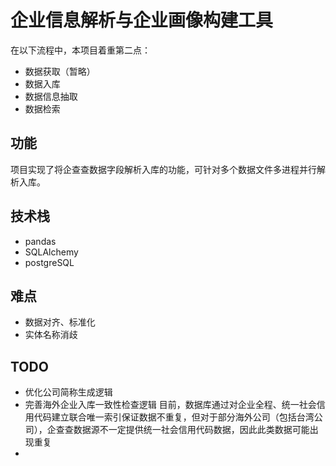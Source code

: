 # 企业信息解析与企业画像构建工具
在以下流程中，本项目着重第二点：
- 数据获取（暂略）
- 数据入库
- 数据信息抽取
- 数据检索

## 功能
项目实现了将企查查数据字段解析入库的功能，可针对多个数据文件多进程并行解析入库。

## 技术栈
- pandas
- SQLAlchemy
- postgreSQL

## 难点
- 数据对齐、标准化
- 实体名称消歧

## TODO
- 优化公司简称生成逻辑
- 完善海外企业入库一致性检查逻辑
目前，数据库通过对企业全程、统一社会信用代码建立联合唯一索引保证数据不重复，但对于部分海外公司（包括台湾公司），企查查数据源不一定提供统一社会信用代码数据，因此此类数据可能出现重复
- 